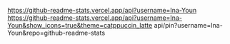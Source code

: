 https://github-readme-stats.vercel.app/api?username=Ina-Youn
https://github-readme-stats.vercel.app/api?username=Ina-Youn&show_icons=true&theme=catppuccin_latte
api/pin?username=Ina-Youn&repo=github-readme-stats

